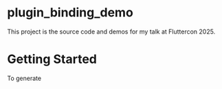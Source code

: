 # plugin_binding_demo

This project is the source code and demos for my talk at Fluttercon 2025.

# Getting Started

To generate